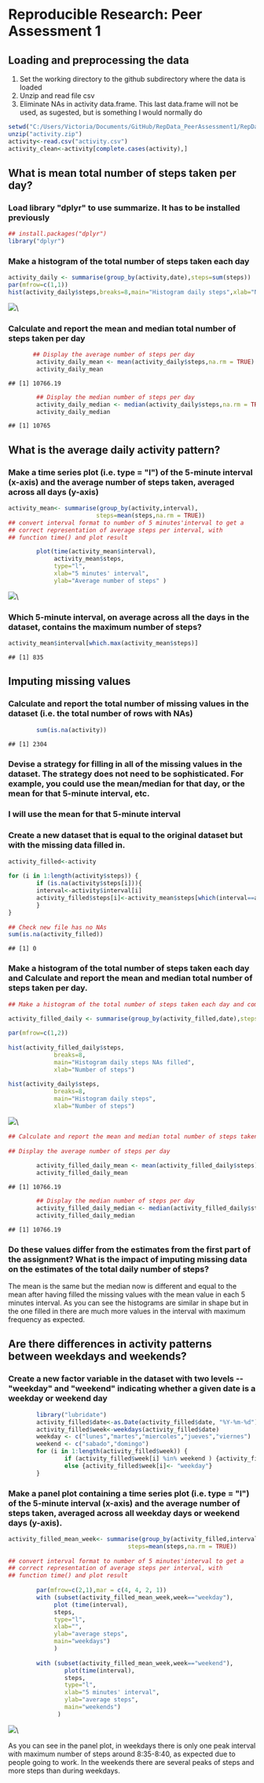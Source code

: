 # Reproducible Research: Peer Assessment 1


## Loading and preprocessing the data

1. Set the working directory to the github subdirectory where the data is loaded
2. Unzip and read file csv
3. Eliminate NAs in activity data.frame. This last data.frame will not be used, as sugested, but is something I would normally do


```r
setwd("C:/Users/Victoria/Documents/GitHub/RepData_PeerAssessment1/RepData_PeerAssessment1")
unzip("activity.zip")
activity<-read.csv("activity.csv")
activity_clean<-activity[complete.cases(activity),]
```


## What is mean total number of steps taken per day?


### Load library "dplyr" to use summarize. It has to be installed previously

```r
## install.packages("dplyr")
library("dplyr")
```

### Make a histogram of the total number of steps taken each day


```r
activity_daily <- summarise(group_by(activity,date),steps=sum(steps))
par(mfrow=c(1,1))
hist(activity_daily$steps,breaks=8,main="Histogram daily steps",xlab="Number of steps")
```

![](PA1_template_files/figure-html/unnamed-chunk-3-1.png)\


### Calculate and report the mean and median total number of steps taken per day


```r
       ## Display the average number of steps per day
        activity_daily_mean <- mean(activity_daily$steps,na.rm = TRUE)
        activity_daily_mean
```

```
## [1] 10766.19
```

```r
        ## Display the median number of steps per day
        activity_daily_median <- median(activity_daily$steps,na.rm = TRUE)
        activity_daily_median
```

```
## [1] 10765
```



## What is the average daily activity pattern?

### Make a time series plot (i.e. type = "l") of the 5-minute interval (x-axis) and the average number of steps taken, averaged across all days (y-axis)


```r
activity_mean<- summarise(group_by(activity,interval),
                         steps=mean(steps,na.rm = TRUE))
## convert interval format to number of 5 minutes'interval to get a 
## correct representation of average steps per interval, with 
## function time() and plot result

        plot(time(activity_mean$interval),
             activity_mean$steps, 
             type="l", 
             xlab="5 minutes' interval", 
             ylab="Average number of steps" )
```

![](PA1_template_files/figure-html/unnamed-chunk-5-1.png)\


### Which 5-minute interval, on average across all the days in the dataset, contains the maximum number of steps?


```r
activity_mean$interval[which.max(activity_mean$steps)]
```

```
## [1] 835
```



## Imputing missing values

### Calculate and report the total number of missing values in the dataset (i.e. the total number of rows with NAs)


```r
        sum(is.na(activity))
```

```
## [1] 2304
```


### Devise a strategy for filling in all of the missing values in the  dataset. The strategy does not need to be sophisticated. For example, you could use the mean/median for that day, or the mean for that 5-minute interval, etc.

### I will use the mean for that 5-minute interval


### Create a new dataset that is equal to the original dataset but with the missing data filled in.


```r
activity_filled<-activity
        
for (i in 1:length(activity$steps)) {
        if (is.na(activity$steps[i])){
        interval<-activity$interval[i]
        activity_filled$steps[i]<-activity_mean$steps[which(interval==activity_mean$interval)]
        }  
} 
        
## Check new file has no NAs 
sum(is.na(activity_filled))
```

```
## [1] 0
```

### Make a histogram of the total number of steps taken each day and Calculate and report the mean and median total number of steps taken per day. 



```r
## Make a histogram of the total number of steps taken each day and compare it with the one obtained before without filling in the missing values 
        
activity_filled_daily <- summarise(group_by(activity_filled,date),steps=sum(steps))

par(mfrow=c(1,2)) 
       
hist(activity_filled_daily$steps,
             breaks=8,
             main="Histogram daily steps NAs filled",
             xlab="Number of steps")
        
hist(activity_daily$steps,
             breaks=8,
             main="Histogram daily steps",
             xlab="Number of steps")
```

![](PA1_template_files/figure-html/unnamed-chunk-9-1.png)\

```r
## Calculate and report the mean and median total number of steps taken per day
        
## Display the average number of steps per day
        
        activity_filled_daily_mean <- mean(activity_filled_daily$steps)
        activity_filled_daily_mean
```

```
## [1] 10766.19
```

```r
        ## Display the median number of steps per day
        activity_filled_daily_median <- median(activity_filled_daily$steps)
        activity_filled_daily_median
```

```
## [1] 10766.19
```

### Do these values differ from the estimates from the first part of the assignment? What is the impact of imputing missing data on the estimates of the total daily number of steps?

The mean is the same but the median now is different and equal to the mean after having filled the missing values with the mean value in each 5 minutes interval. As you can see the histograms are similar in shape but in the one filled in there are much more values in the interval with maximum frequency as expected.



## Are there differences in activity patterns between weekdays and weekends?

### Create a new factor variable in the dataset with two levels -- "weekday" and "weekend" indicating whether a given date is a weekday or weekend day


```r
        library("lubridate")
        activity_filled$date<-as.Date(activity_filled$date, "%Y-%m-%d")
        activity_filled$week<-weekdays(activity_filled$date)
        weekday <- c("lunes","martes","miercoles","jueves","viernes")
        weekend <- c("sabado","domingo")
        for (i in 1:length(activity_filled$week)) { 
                if (activity_filled$week[i] %in% weekend ) {activity_filled$week[i]<-"weekend"}
                else {activity_filled$week[i]<- "weekday"}
        }
```


### Make a panel plot containing a time series plot (i.e. type = "l") of the 5-minute interval (x-axis) and the average number of steps taken, averaged across all weekday days or weekend days (y-axis).


```r
activity_filled_mean_week<- summarise(group_by(activity_filled,interval,week),
                                  steps=mean(steps,na.rm = TRUE))
        
## convert interval format to number of 5 minutes'interval to get a 
## correct representation of average steps per interval, with 
## function time() and plot result
        
        par(mfrow=c(2,1),mar = c(4, 4, 2, 1))
        with (subset(activity_filled_mean_week,week=="weekday"),
             plot (time(interval),
             steps,
             type="l",
             xlab="",
             ylab="average steps",
             main="weekdays")
             )
             
        with (subset(activity_filled_mean_week,week=="weekend"),
                plot(time(interval),
                steps,
                type="l",
                xlab="5 minutes' interval",
                ylab="average steps",
                main="weekends")
              )
```

![](PA1_template_files/figure-html/unnamed-chunk-11-1.png)\



As you can see in the panel plot, in weekdays there is only one peak interval with maximum number of steps around  8:35-8:40, as expected due to people going to work. In the weekends there are several peaks of steps and more steps than during weekdays. 

